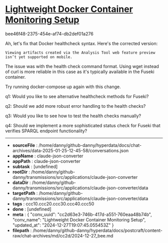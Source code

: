 # [Lightweight Docker Container Monitoring Setup](https://claude.ai/chat/cc2d63e3-746b-417d-a551-760eaa48b74b)

bee46f48-2375-454e-af74-db2def01a276

 Ah, let's fix that Docker healthcheck syntax. Here's the corrected version:
```
Viewing artifacts created via the Analysis Tool web feature preview isn’t yet supported on mobile.
```



The issue was with the health check command format. Using wget instead of curl is more reliable in this case as it's typically available in the Fuseki container.

Try running docker-compose up again with this change.

q1: Would you like to see alternative healthcheck methods for Fuseki?

q2: Should we add more robust error handling to the health checks?

q3: Would you like to see how to test the health checks manually?

q4: Should we implement a more sophisticated status check for Fuseki that verifies SPARQL endpoint functionality?

---

* **sourceFile** : /home/danny/github-danny/hyperdata/docs/chat-archives/data-2025-01-25-12-45-58/conversations.json
* **appName** : claude-json-converter
* **appPath** : claude-json-converter
* **subtask** : [undefined]
* **rootDir** : /home/danny/github-danny/transmissions/src/applications/claude-json-converter
* **dataDir** : /home/danny/github-danny/transmissions/src/applications/claude-json-converter/data
* **targetPath** : /home/danny/github-danny/transmissions/src/applications/claude-json-converter/data
* **tags** : ccc10.ccc20.ccc30.ccc40.ccc50
* **done** : [undefined]
* **meta** : {
  "conv_uuid": "cc2d63e3-746b-417d-a551-760eaa48b74b",
  "conv_name": "Lightweight Docker Container Monitoring Setup",
  "updated_at": "2024-12-27T19:07:45.055453Z"
}
* **filepath** : /home/danny/github-danny/hyperdata/docs/postcraft/content-raw/chat-archives/md/cc2d/2024-12-27_bee.md